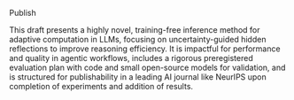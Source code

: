 Publish

This draft presents a highly novel, training-free inference method for adaptive computation in LLMs, focusing on uncertainty-guided hidden reflections to improve reasoning efficiency. It is impactful for performance and quality in agentic workflows, includes a rigorous preregistered evaluation plan with code and small open-source models for validation, and is structured for publishability in a leading AI journal like NeurIPS upon completion of experiments and addition of results.
